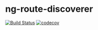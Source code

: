 # ng-route-discoverer

[![Build Status](https://api.travis-ci.org/kevinphelps/ng-route-discoverer.svg?branch=master)](https://travis-ci.org/kevinphelps/ng-route-discoverer)
[![codecov](https://codecov.io/gh/kevinphelps/ng-route-discoverer/branch/master/graph/badge.svg)](https://codecov.io/gh/kevinphelps/ng-route-discoverer)
